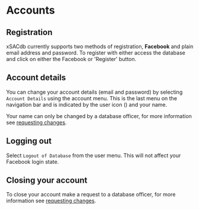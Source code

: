 # Accounts

## Registration
xSACdb currently supports two methods of registration, **Facebook** and plain
email address and password. To register with either access the database and
click on either the Facebook or 'Register' button.

## Account details
You can change your account details (email and password) by selecting `Account
Details` using the account
menu. This is the last menu on the navigation bar and is indicated by the user
icon (<i class="fa fa-user"></i>) and your name.

Your name can only be changed by a database officer, for more information see
[requesting changes](/help/update-requests).

## Logging out
Select `Logout of Database` from the user menu. This will not affect your
Facebook login state.

## Closing your account
To close your account make a request to a database officer, for more
information see [requesting changes](/help/update-requests).

